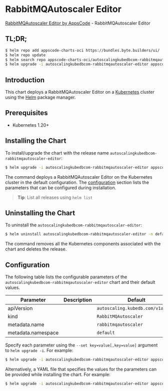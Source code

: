 # RabbitMQAutoscaler Editor

[RabbitMQAutoscaler Editor by AppsCode](https://appscode.com) - RabbitMQAutoscaler Editor

## TL;DR;

```bash
$ helm repo add appscode-charts-oci https://bundles.byte.builders/ui/
$ helm repo update
$ helm search repo appscode-charts-oci/autoscalingkubedbcom-rabbitmqautoscaler-editor --version=v0.11.0
$ helm upgrade -i autoscalingkubedbcom-rabbitmqautoscaler-editor appscode-charts-oci/autoscalingkubedbcom-rabbitmqautoscaler-editor -n default --create-namespace --version=v0.11.0
```

## Introduction

This chart deploys a RabbitMQAutoscaler Editor on a [Kubernetes](http://kubernetes.io) cluster using the [Helm](https://helm.sh) package manager.

## Prerequisites

- Kubernetes 1.20+

## Installing the Chart

To install/upgrade the chart with the release name `autoscalingkubedbcom-rabbitmqautoscaler-editor`:

```bash
$ helm upgrade -i autoscalingkubedbcom-rabbitmqautoscaler-editor appscode-charts-oci/autoscalingkubedbcom-rabbitmqautoscaler-editor -n default --create-namespace --version=v0.11.0
```

The command deploys a RabbitMQAutoscaler Editor on the Kubernetes cluster in the default configuration. The [configuration](#configuration) section lists the parameters that can be configured during installation.

> **Tip**: List all releases using `helm list`

## Uninstalling the Chart

To uninstall the `autoscalingkubedbcom-rabbitmqautoscaler-editor`:

```bash
$ helm uninstall autoscalingkubedbcom-rabbitmqautoscaler-editor -n default
```

The command removes all the Kubernetes components associated with the chart and deletes the release.

## Configuration

The following table lists the configurable parameters of the `autoscalingkubedbcom-rabbitmqautoscaler-editor` chart and their default values.

|     Parameter      | Description |                   Default                    |
|--------------------|-------------|----------------------------------------------|
| apiVersion         |             | <code>autoscaling.kubedb.com/v1alpha1</code> |
| kind               |             | <code>RabbitMQAutoscaler</code>              |
| metadata.name      |             | <code>rabbitmqautoscaler</code>              |
| metadata.namespace |             | <code>default</code>                         |


Specify each parameter using the `--set key=value[,key=value]` argument to `helm upgrade -i`. For example:

```bash
$ helm upgrade -i autoscalingkubedbcom-rabbitmqautoscaler-editor appscode-charts-oci/autoscalingkubedbcom-rabbitmqautoscaler-editor -n default --create-namespace --version=v0.11.0 --set apiVersion=autoscaling.kubedb.com/v1alpha1
```

Alternatively, a YAML file that specifies the values for the parameters can be provided while
installing the chart. For example:

```bash
$ helm upgrade -i autoscalingkubedbcom-rabbitmqautoscaler-editor appscode-charts-oci/autoscalingkubedbcom-rabbitmqautoscaler-editor -n default --create-namespace --version=v0.11.0 --values values.yaml
```

